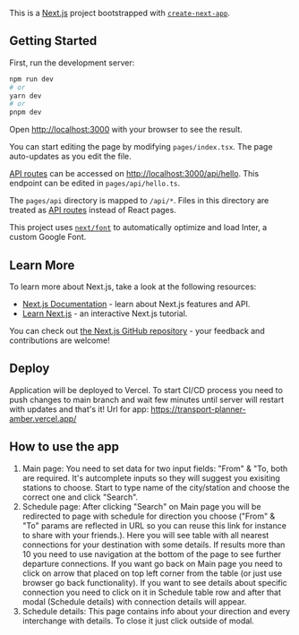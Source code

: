 This is a [Next.js](https://nextjs.org/) project bootstrapped with [`create-next-app`](https://github.com/vercel/next.js/tree/canary/packages/create-next-app).

## Getting Started

First, run the development server:

```bash
npm run dev
# or
yarn dev
# or
pnpm dev
```

Open [http://localhost:3000](http://localhost:3000) with your browser to see the result.

You can start editing the page by modifying `pages/index.tsx`. The page auto-updates as you edit the file.

[API routes](https://nextjs.org/docs/api-routes/introduction) can be accessed on [http://localhost:3000/api/hello](http://localhost:3000/api/hello). This endpoint can be edited in `pages/api/hello.ts`.

The `pages/api` directory is mapped to `/api/*`. Files in this directory are treated as [API routes](https://nextjs.org/docs/api-routes/introduction) instead of React pages.

This project uses [`next/font`](https://nextjs.org/docs/basic-features/font-optimization) to automatically optimize and load Inter, a custom Google Font.

## Learn More

To learn more about Next.js, take a look at the following resources:

- [Next.js Documentation](https://nextjs.org/docs) - learn about Next.js features and API.
- [Learn Next.js](https://nextjs.org/learn) - an interactive Next.js tutorial.

You can check out [the Next.js GitHub repository](https://github.com/vercel/next.js/) - your feedback and contributions are welcome!

## Deploy

Application will be deployed to Vercel. To start CI/CD process you need to push changes to main branch and wait few minutes until server will restart with updates and that's it! Url for app: <https://transport-planner-amber.vercel.app/>

## How to use the app

1. Main page: You need to set data for two input fields: "From" & "To, both are required. It's autcomplete inputs so they will suggest you exisiting stations to choose. Start to type name of the city/station and choose the correct one and click "Search".
2. Schedule page: After clicking "Search" on Main page you will be redirected to page with schedule for direction you choose ("From" & "To" params are reflected in URL so you can reuse this link for instance to share with your friends.). Here you will see table with all nearest connections for your destination with some details. If results more than 10 you need to use navigation at the bottom of the page to see further departure connections.
If you want go back on Main page you need to click on arrow that placed on top left corner from the table (or just use browser go back functionality). If you want to see details about specific connection you need to click on it in Schedule table row and after that modal (Schedule details) with connection details will appear.
3. Schedule details: This page contains info about your direction and every interchange with details. To close it just click outside of modal.

